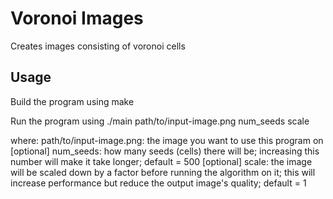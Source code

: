 # Voronoi Images
Creates images consisting of voronoi cells

## Usage

Build the program using
    make


Run the program using
    ./main path/to/input-image.png num_seeds scale

where:
path/to/input-image.png: the image you want to use this program on
[optional] num_seeds: how many seeds (cells) there will be; increasing this number will make it take longer; default = 500
[optional] scale: the image will be scaled down by a factor before running the algorithm on it; this will increase performance but reduce the output image's quality; default = 1
